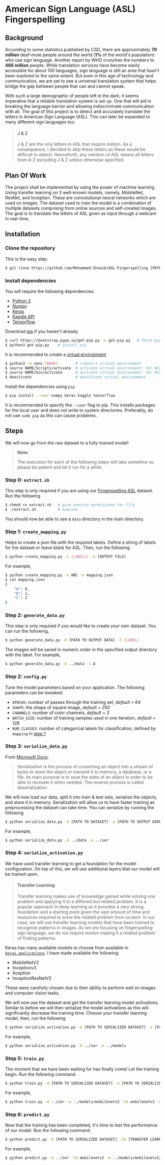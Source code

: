 # American Sign Language (ASL) Fingerspelling

## Background

According to some statistics published by CSD, there are approximately **70 million** deaf-mute people around the world (**1%** of the world's population) who use sign language. Another report by WHO crunches the numbers to **466 million** people. While translation services have become easily accessible for about 100 languages, sign language is still an area that hasn’t been explored to the same extent. But even in this age of technology and communication, we are yet to see a universal translation system that helps bridge the gap between people that can and cannot speak.

With such a large demographic of people left in the dark, it seems imperative that a reliable translation system is set up. One that will aid in breaking the language barrier and allowing indiscriminate communication with all. The goal of this project is to detect and accurately translate the letters in American Sign Language (ASL). This can later be expanded to many different sign languages too.

>   #### J & Z
>
>   J & Z are the only letters in ASL that require motion. As a consequence, I decided to skip these letters as these would be difficult to detect. Henceforth, any mention of ASL means all letters from A-Z excluding J & Z unless otherwise specified.

## Plan Of Work

The project shall be implemented by using the power of machine learning. Using transfer learning on 3 well-known models, namely, MobileNet, ResNet, and Inception. These are convolutional neural networks which are used on images. The dataset used to train the model is a combination of multiple datasets comprising from online sources and self-created images. The goal is to translate the letters of ASL given as input through a webcam in real-time.

## Installation

### Clone the repository

This is the easy step.

```bash
$ git clone https://github.com/Mohammed-Shoaib/ASL-Fingerspelling [PATH TO DIRECTORY]
```

### Install dependencies

You will require the following dependencies:

* [Python 3](https://www.python.org/downloads/)
* [Numpy](https://www.scipy.org/install.html)
* [Keras](https://keras.io/#installation)
* [Kaggle API](https://github.com/Kaggle/kaggle-api)
* [Tensorflow](https://www.tensorflow.org/install)

Download [pip](https://pip.pypa.io/en/stable/installing/) if you haven't already

```bash
$ curl https://bootstrap.pypa.io/get-pip.py -o get-pip.py   # fetch pip using curl
$ python3 get-pip.py    # install pip
```

It is recommended to create a [virtual environment](https://realpython.com/python-virtual-environments-a-primer/)

```bash
$ python3 -m venv [NAME]        # create a virtual environment
$ source NAME/Scripts/activate  # activate virtual environment: for Windows
$ source NAME/bin/activate      # activate virtual environment: for Mac/Linux
$ deactivate                    # deactivate virtual environment
```

Install the dependencies using `pip`

```bash
$ pip install --user numpy keras kaggle tensorflow
```

It is recommended to specify the `--user` flag to pip. This installs packages for the local user and does not write to system directories. Preferably, do not use `sudo pip` as this can cause problems.

## Steps

We will now go from the raw dataset to a fully-trained model!

> **Note:**
>
> The execution for each of the following steps will take sometime so please be patient and let it run for a while.

### Step 0: `extract.sh`

This step is only required if you are using our [Fingerspelling ASL](https://www.kaggle.com/shoaib98libra/american-sign-language) dataset. Run the following

```bash
$ chmod +x extract.sh   # give execute permissions for file
$ ./extract.sh          # execute
```

You should now be able to see a `data` directory in the main directory.

### Step 1: `create_mapping.py`

Helps to create a json file with the required labels. Define a string of labels for the dataset or leave blank for ASL. Then, run the following

```bash
$ python create_mapping.py -s [LABELS] -o [OUTPUT FILE]
```

For example,

```bash
$ python create_mapping.py -s ABC -o mapping.json
$ cat mapping.json
{
    "A": 0,
    "B": 1,
    "C": 2
}
```

### Step 2: `generate_data.py`

This step is only required if you would like to create your own dataset. You can run the following,

```bash
$ python generate_data.py -d [PATH TO OUTPUT DATA] -l [LABEL]
```

The images will be saved in numeric order in the specified output directory with the label. For example,

```bash
$ python generate_data.py -d ../data -l A
```

### Step 2: `config.py`

Tune the model parameters based on your application. The following parameters can be tweaked:

*   `EPOCHS`: number of passes through the training set, _default = 64_
*   `SHAPE`: the shape of square image, _default = 250_
*   `CHANNELS`: number of color channels, _default = 3_
*   `BATCH_SIZE`: number of training samples used in one iteration, _default = 128_
*   `NUM_CLASSES`: number of categorical labels for classification, defined by `mapping` in [step 1](#step-1:-create_mapping.py)

### Step 3: `serialize_data.py`

From [Microsoft Docs](https://docs.microsoft.com/en-us/dotnet/csharp/programming-guide/concepts/serialization/):

> Serialization is the process of converting an object into a stream of bytes to store the object or transmit it to memory, a database, or a file. Its main purpose is to save the state of an object in order to be able to recreate it when needed. The reverse process is called deserialization.

We will now load our data, split it into train & test sets, serialize the objects, and store it in memory. Serialization will allow us to have faster training as preprocessing the dataset can take time. You can serialize by running the following

```bash
$ python serialize_data.py -d [PATH TO DATASET] -o [PATH TO OUTPUT DIRECTORY]
```

For example,

```bash
$ python serialize_data.py -d ../data -o ../ser
```

### Step 4: `serialize_activation.py`

We have used transfer learning to get a foundation for the model configuration. On top of this, we will use additional layers that our model will be trained upon.

>   #### Transfer Learning
>
>   Transfer learning makes use of knowledge gained while solving one problem and applying it to a different but related problem. It is a popular approach in deep learning as it provides a very strong foundation and a starting point given the vast amount of time and resources required to solve the related problem from scratch.
>   In our case, we will use transfer learning models that have been trained to recognize patterns in images. As we are focusing on fingerspelling sign language, we do not require motion making it a related problem of finding patterns.

Keras has many available models to choose from available in [`keras.applications`](https://keras.io/applications/). I have made available the following:

*   MobileNetV2
*   Inceptionv3
*   Xception
*   InceptionResNetV2

These were carefully chosen due to their ability to perform well on images and computer vision tasks.

We will now use the dataset and get the transfer learning model activations. Similar to before we will then serialize the model activations as this will significantly decrease the training time. Choose your transfer learning model, then, run the following

```bash
$ python serialize_activation.py -d [PATH TO SERIALIZED DATASET] -o [PATH TO OUTPUT DIRECTORY]
```

For example,

```bash
$ python serialize_activation.py -d ../ser -o ../models
```

### Step 5: `train.py`

The moment that we have been waiting for has finally come! Let the training begin. Run the following command

```bash
$ python train.py -d [PATH TO SERIALIZED DATASET] -a [PATH TO SERIALIZED ACTIVATIONS] -lm [TRANSFER LEARNING MODEL] -m [PATH TO CREATE/UPDATE MODEL] -s [START INDEX OF DATASET] -e [END INDEX OF DATASET]
```

For example,

```bash
$ python train.py -d ../ser -a ../models/mobilenetv2 -lm mobilenetv2 -m ../models/mobilenetv2/model.h5 -s 0 -e 80000
```

### Step 6: `predict.py`

Now that the training has been completed, it's time to test the performance of our model. Run the following command

```bash
$ python predict.py -d [PATH TO SERIALIZED DATASET] -lm [TRANSFER LEARNING MODEL] -m [PATH TO TRAINED MODEL] -s [NUMBER OF SAMPLES TO TEST] [-l [LIVE DEMO PREDICTION]]
```

For example,

```bash
$ python predict.py -d ../ser -lm mobilenetv2 -m ../models/mobilenetv2/model.h5 -s 10 -l
```